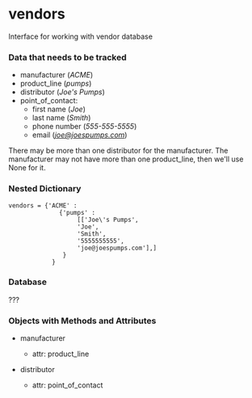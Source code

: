 # vendors
Interface for working with vendor database

### Data that needs to be tracked

- manufacturer (*ACME*)     
- product_line (*pumps*)  
- distributor (*Joe's Pumps*)  
- point_of_contact:  
    - first name      (*Joe*)  
    - last name       (*Smith*)  
    - phone number    (*555-555-5555*)  
    - email           (*joe@joespumps.com*)  

There may be more than one distributor for the manufacturer.
The manufacturer may not have more than one product_line, then we'll use None for it.


### Nested Dictionary

    vendors = {'ACME' : 
                  {'pumps' : 
                       [['Joe\'s Pumps',
                       'Joe',
                       'Smith',
                       '5555555555',
                       'joe@joespumps.com'],]
                   }
                }

### Database

???


### Objects with Methods and Attributes

- manufacturer
    - attr: product_line
    
- distributor
    - attr: point_of_contact  
